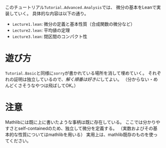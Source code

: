 このチュートリアル`Tutorial.Advanced.Analysis`では、
微分の基本をLeanで実装していく。
具体的な内容は以下の通り。

- `Lecture1.lean`: 微分の定義と基本性質（合成関数の微分など）
- `Lecture2.lean`: 平均値の定理
- `Lecture3.lean`: 閉区間のコンパクト性

# 遊び方
`Tutorial.Basic`と同様に`sorry`が書かれている場所を消して埋めていく。
それぞれの証明は独立しているので、*解く順番は好きに*してよい。
（分からない・めんどくさそうなやつは飛ばしてOK。）

# 注意
Mathlibには既に上に書いたような事柄は既に存在している。
ここでは分かりやすさとself-containedのため、独立して微分を定義する。
（実数およびその基本的な性質についてはmathlibを用いる）
実用上は、mathlib既存のものを使ってください。
